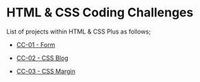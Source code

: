 # HTML & CSS Coding Challenges

List of projects within HTML & CSS Plus as follows;


- [CC-01 - Form](./HC-CC-01/README.md)

- [CC-02 - CSS Blog](./HC-CC-02/README.md)

- [CC-03 - CSS Margin](./HC-CC-03/README.md)
